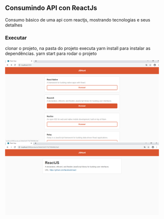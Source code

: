 <h2>Consumindo API con ReactJs</h2>

<p> Consumo básico de uma api com reactjs, mostrando tecnologias  e seus detalhes</p>

<h3>Executar</h3>
<p>clonar o projeto, na pasta do projeto executa yarn install para instalar as dependências. yarn start para rodar o projeto</p>

<img src="img/bandicam 2020-05-24 05-37-05-207.png" width="100%" height="50%" >
<img src="img/bandicam 2020-05-24 05-38-29-224.png" width="100%" height="50%" >

